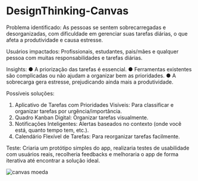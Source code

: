 # DesignThinking-Canvas
Problema identificado: As pessoas se sentem sobrecarregadas e desorganizadas, com 
dificuldade em gerenciar suas tarefas diárias, o que afeta a produtividade e causa estresse. 

Usuários impactados: Profissionais, estudantes, pais/mães e qualquer pessoa com muitas 
responsabilidades e tarefas diárias.

Insights: 
● A priorização das tarefas é essencial. 
● Ferramentas existentes são complicadas ou não ajudam a organizar bem as 
prioridades. 
● A sobrecarga gera estresse, prejudicando ainda mais a produtividade. 

Possíveis soluções: 
1. Aplicativo de Tarefas com Prioridades Visíveis: Para classificar e organizar 
tarefas por urgência/importância. 
2. Quadro Kanban Digital: Organizar tarefas visualmente. 
3. Notificações Inteligentes: Alertas baseados no contexto (onde você está, quanto 
tempo tem, etc.). 
4. Calendário Flexível de Tarefas: Para reorganizar tarefas facilmente.
   
Teste: Criaria um protótipo simples do app, realizaria testes de usabilidade com usuários 
reais, recolheria feedbacks e melhoraria o app de forma iterativa até encontrar a solução 
ideal.

![canvas moeda](https://github.com/user-attachments/assets/58cb7fef-03ea-447e-a9c0-2115db29fcf2)
